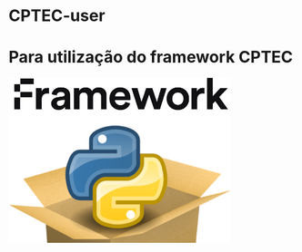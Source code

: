 # CPTEC-user
Para utilização do framework CPTEC
=====

[![Logo](https://github.com/framework-CPTEC/_static/blob/main/framework.png)](https://www.cptec.inpe.br/)
